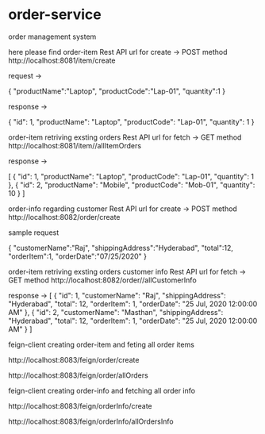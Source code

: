# order-service
order management system 



here please find order-item Rest API url for create -> POST method http://localhost:8081/item/create

 request ->

{
	"productName":"Laptop",
	"productCode":"Lap-01",
	"quantity":1
}

response ->

{
    "id": 1,
    "productName": "Laptop",
    "productCode": "Lap-01",
    "quantity": 1
}

order-item retriving exsting orders Rest API  url for fetch -> GET method http://localhost:8081/item//allItemOrders

response ->

[
    {
        "id": 1,
        "productName": "Laptop",
        "productCode": "Lap-01",
        "quantity": 1
    },
    {
        "id": 2,
        "productName": "Mobile",
        "productCode": "Mob-01",
        "quantity": 10
    }
]

order-info regarding customer Rest API url for create -> POST method http://localhost:8082/order/create

sample request 

{
	 "customerName":"Raj",
	 "shippingAddress":"Hyderabad",
	 "total":12,
	 "orderItem":1,
	"orderDate":"07/25/2020"
}

order-item retriving exsting orders customer info Rest API  url for fetch -> GET method http://localhost:8082/order//allCustomerInfo

response ->
[
    {
        "id": 1,
        "customerName": "Raj",
        "shippingAddress": "Hyderabad",
        "total": 12,
        "orderItem": 1,
        "orderDate": "25 Jul, 2020 12:00:00 AM"
    },
    {
        "id": 2,
        "customerName": "Masthan",
        "shippingAddress": "Hyderabad",
        "total": 12,
        "orderItem": 1,
        "orderDate": "25 Jul, 2020 12:00:00 AM"
    }
]


feign-client creating order-item and feting all order items 

http://localhost:8083/feign/order/create

http://localhost:8083/feign/order/allOrders



feign-client creating order-info and fetching all order info 

http://localhost:8083/feign/orderInfo/create

http://localhost:8083/feign/orderInfo/allOrdersInfo









